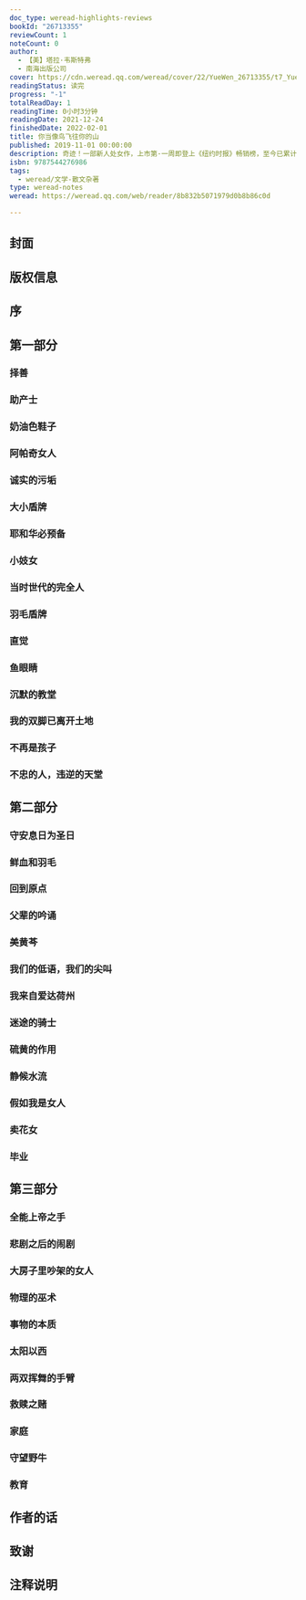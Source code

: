 ```yaml
---
doc_type: weread-highlights-reviews
bookId: "26713355"
reviewCount: 1
noteCount: 0
author:
  - 【美】塔拉·韦斯特弗
  - 南海出版公司
cover: https://cdn.weread.qq.com/weread/cover/22/YueWen_26713355/t7_YueWen_26713355.jpg
readingStatus: 读完
progress: "-1"
totalReadDay: 1
readingTime: 0小时3分钟
readingDate: 2021-12-24
finishedDate: 2022-02-01
title: 你当像鸟飞往你的山
published: 2019-11-01 00:00:00
description: 奇迹！一部新人处女作，上市第·一周即登上《纽约时报》畅销榜，至今已累计80周，仍高居No.1，全美销量破百万册，作者被《时代周刊》评为“年度影响力人物”。17岁前从未上过学的女孩，如何成为剑桥大学博士？我们要背叛多少曾经，才能找到真正的自我！ 比尔·盖茨年度荐书 No.1
isbn: 9787544276986
tags:
  - weread/文学-散文杂著
type: weread-notes
weread: https://weread.qq.com/web/reader/8b832b5071979d0b8b86c0d

---
```



## 封面

## 版权信息

## 序

## 第一部分

### 择善

### 助产士

### 奶油色鞋子

### 阿帕奇女人

### 诚实的污垢

### 大小盾牌

### 耶和华必预备

### 小妓女

### 当时世代的完全人

### 羽毛盾牌

### 直觉

### 鱼眼睛

### 沉默的教堂

### 我的双脚已离开土地

### 不再是孩子

### 不忠的人，违逆的天堂

## 第二部分

### 守安息日为圣日

### 鲜血和羽毛

### 回到原点

### 父辈的吟诵

### 美黄芩

### 我们的低语，我们的尖叫

### 我来自爱达荷州

### 迷途的骑士

### 硫黄的作用

### 静候水流

### 假如我是女人

### 卖花女

### 毕业

## 第三部分

### 全能上帝之手

### 悲剧之后的闹剧

### 大房子里吵架的女人

### 物理的巫术

### 事物的本质

### 太阳以西

### 两双挥舞的手臂

### 救赎之赌

### 家庭

### 守望野牛

### 教育

## 作者的话

## 致谢

## 注释说明

